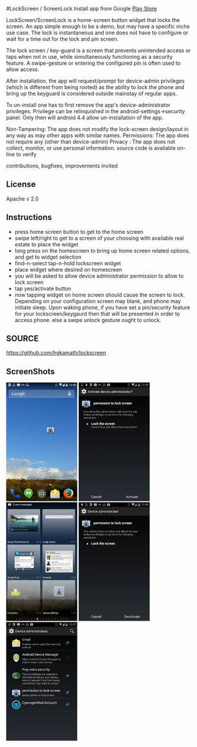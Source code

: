 

#LockScreen / ScreenLock
Install app from Google [Play Store](https://play.google.com/store/apps/details?id=com.ganasoft.lockscreenWidget)

LockScreen/ScreenLock is a home-screen button widget that locks the screen. An app simple enough to be a demo, but may have a specific niche use case. The lock is instantaneous and one does not have to configure or wait for a time out for the lock and pin screen.

The lock screen / key-guard is a screen that prevents unintended access or taps when not in use, while simultaneously functioning as a security feature. A swipe-gesture or entering the configured pin is often used to allow access.

After installation, the app will request/prompt for device-admin privileges (which is different from being rooted) as the ability to lock the phone and bring up the keyguard is considered outside mainstay of regular apps.

To un-install one has to first remove the app's device-administrator privileges. Privilege can be relinquished in the android-settings->security panel. Only then will android 4.4 allow un-installation of the app.

Non-Tampering: The app does not modify the lock-screen design/layout in any way as may other apps with similar names.
Permissions: The app does not require any (other than device-admin)
Privacy : The app does not collect, monitor, or use personal information. source code is available on-line to verify

contributions, bugfixes, improvements invited

## License
Apache v 2.0 

## Instructions
* press home screen button to get to the home screen
* swipe left/right to get to a screen of your choosing with available real estate to place the widget
* long press on the homescreen to bring up home screen related options, and get to widget selection
* find-n-select tap-n-hold lockscreen widget
* place widget where desired on homescreen
* you will be asked to allow device administrator permission to allow to lock screen
* tap yes/activate button
* now tapping widget on home screen should cause the screen to lock.  Depending on your configuration screen may blank, and phone may initiate sleep. Upon waking phone, if you have set a pin/security feature for your lockscreen/keygaurd then that will be presented in order to access phone. else a swipe unlock gesture ought to unlock.
 

## SOURCE
https://github.com/hgkamath/lockscreen

## ScreenShots
<img width="192" height="320" src="doc/widget_01_homescreen.png?raw=true" alt="home screen"></img>
<img width="192" height="320" src="doc/widget_02_activate_device_admin.png?raw=true" alt="activate device admin"></img>
<img width="192" height="320" src="doc/widget_03_widget_selection.png?raw=true" alt="widget selection"></img>
<img width="192" height="320" src="doc/widget_04_deactivate_device_admin.png?raw=true" alt="deactivate device admin"></img>
<img width="192" height="320" src="doc/widget_05_device_administrator_panel.png?raw=true" alt="device administrator panel"></img>

